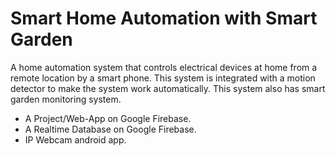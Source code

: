 # Smart Home Automation with Smart Garden
A home automation system that controls electrical devices at home from a remote location by a smart phone. This system is integrated with a motion detector to make the system work automatically. This system also has smart garden monitoring system.

- A Project/Web-App on Google Firebase.
- A Realtime Database on Google Firebase.
- IP Webcam android app.
